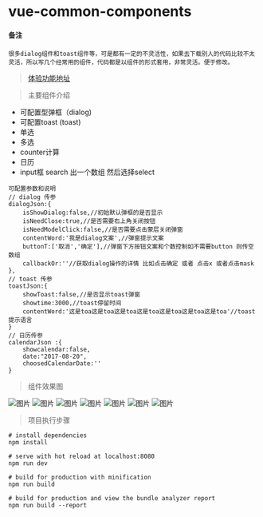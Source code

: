 # vue-common-components
#### 备注
    很多dialog组件和toast组件等，可是都有一定的不灵活性，如果去下载别人的代码比较不太灵活，所以写几个经常用的组件，代码都是以组件的形式套用，非常灵活。便于修改。

> [体验功能地址](http://www.zeroyh.cn/vue/)

> 主要组件介绍

* 可配置型弹框（dialog)
* 可配置toast (toast)
* 单选
* 多选
* counter计算
* 日历
* input框 search 出一个数组 然后选择select

```
可配置参数和说明
// dialog 传参
dialogJson:{
    isShowDialog:false,//初始默认弹框的是否显示
    isNeedClose:true,//是否需要右上角关闭按钮
    isNeedModelClick:false,//是否需要点击蒙层关闭弹窗
    contentWord:'我是dialog文案',//弹窗提示文案
    buttonT:['取消','确定'],//弹窗下方按钮文案和个数控制如不需要button 则传空数组
    callbackOr:''//获取dialog操作的详情 比如点击确定 或者 点击x 或者点击mask
},
// toast 传参
toastJson:{
    showToast:false,//是否显示toast弹窗
    showtime:3000,//toast停留时间
    contentWord:'这是toa这是toa这是toa这是toa这是toa这是toa这是toa'//toast提示语言
}
// 日历传参
calendarJson :{
    showcalendar:false,
    date:"2017-08-20",
    choosedCalendarDate:''
}
```

> 组件效果图

![图片](http://static.zeroyh.cn/vue-components-muchooer.jpg)
![图片](http://static.zeroyh.cn/vue-components-dialog.jpg)
![图片](http://static.zeroyh.cn/vue-components-toast.jpg)
![图片](http://static.zeroyh.cn/vue-components-chooser.jpg)
![图片](http://static.zeroyh.cn/vue-components-selections.jpg)
![图片](http://static.zeroyh.cn/vue-components-counter.jpg)
![图片](http://static.zeroyh.cn/vue-components-calendar.jpg)

> 项目执行步骤

```
# install dependencies
npm install

# serve with hot reload at localhost:8080
npm run dev

# build for production with minification
npm run build

# build for production and view the bundle analyzer report
npm run build --report
```




